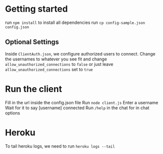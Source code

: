 # Getting started
run `npm install` to install all dependencies
run `cp config-sample.json config.json`

## Optional Settings
Inside `ClientAuth.json`, we configure authorized users to connect. Change the usernames to whatever you see fit and 
change `allow_unauthorized_connections` to `false` or just leave `allow_unauthorized_connections` set to `true`

# Run the client
Fill in the url inside the config.json file
Run `node client.js`
Enter a username
Wait for it to say [username] connected
Run `/help` in the chat for in chat options

# Heroku
To tail heroku logs, we need to run `heroku logs --tail`